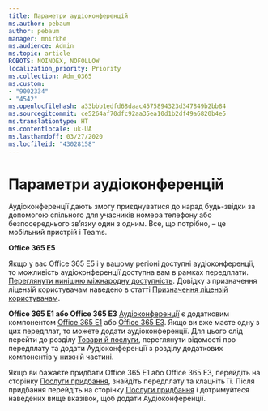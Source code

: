 ```yaml
---
title: Параметри аудіоконференцій
ms.author: pebaum
author: pebaum
manager: mnirkhe
ms.audience: Admin
ms.topic: article
ROBOTS: NOINDEX, NOFOLLOW
localization_priority: Priority
ms.collection: Adm_O365
ms.custom:
- "9002334"
- "4542"
ms.openlocfilehash: a33bbb1edfd68daac4575894323d347849b2bb84
ms.sourcegitcommit: ce5264af70dfc92aa35ea10d1b2df49a6820b4e5
ms.translationtype: HT
ms.contentlocale: uk-UA
ms.lasthandoff: 03/27/2020
ms.locfileid: "43028158"
---
```

# <a name="options-for-audio-conferencing"></a>Параметри аудіоконференцій

Аудіоконференції дають змогу приєднуватися до нарад будь-звідки за допомогою спільного для учасників номера телефону або безпосереднього зв’язку один з одним.  Все, що потрібно, – це мобільний пристрій і Teams.

**Office 365 E5**

Якщо у вас Office 365 E5 і у вашому регіоні доступні аудіоконференції, то можливість аудіоконференції доступна вам в рамках передплати.   [Переглянути нинішню міжнародну доступність](https://go.microsoft.com/fwlink/p/?LinkID=839556).  Довідку з призначення ліцензій користувачам наведено в статті [Призначення ліцензій користувачам](https://docs.microsoft.com/microsoft-365/admin/manage/assign-licenses-to-users).

**Office 365 E1 або Office 365 E3**
[Аудіоконференції](https://products.office.com/microsoft-teams/online-meeting-solutions#customerstoryregion2) є додатковим компонентом [Office 365 E1](https://www.microsoft.com/microsoft-365/business/office-365-enterprise-e1-business-software) або [Office 365 E3](https://www.microsoft.com/microsoft-365/business/office-365-enterprise-e3-business-software).  Якщо ви вже маєте одну з цих передплат, то можете додати аудіоконференції. Для цього слід перейти до розділу [Товари й послуги](https://go.microsoft.com/fwlink/p/?linkid=842054), переглянути відомості про передплату та додати Аудіоконференції з розділу додаткових компонентів у нижній частині.

Якщо ви бажаєте придбати Office 365 E1 або Office 365 E3, перейдіть на сторінку [Послуги придбання](https://go.microsoft.com/fwlink/p/?linkid=868433), знайдіть передплату та клацніть її.  Після придбання перейдіть на сторінку [Послуги придбання](https://go.microsoft.com/fwlink/p/?linkid=868433) і дотримуйтеся наведених вище вказівок, щоб додати Аудіоконференції.
